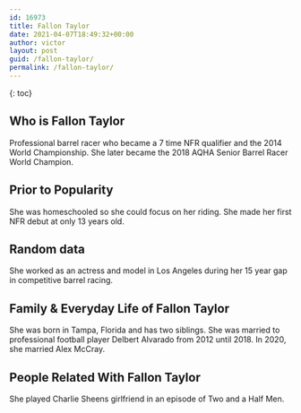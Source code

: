 ```yaml
---
id: 16973
title: Fallon Taylor
date: 2021-04-07T18:49:32+00:00
author: victor
layout: post
guid: /fallon-taylor/
permalink: /fallon-taylor/
---
```



{: toc}


## Who is Fallon Taylor



Professional barrel racer who became a 7 time NFR qualifier and the 2014 World Championship. She later became the 2018 AQHA Senior Barrel Racer World Champion.

                
                
                
## Prior to Popularity



She was homeschooled so she could focus on her riding. She made her first NFR debut at only 13 years old.

                
                
                
## Random data



She worked as an actress and model in Los Angeles during her 15 year gap in competitive barrel racing.

                
                
                
## Family & Everyday Life of Fallon Taylor



She was born in Tampa, Florida and has two siblings. She was married to professional football player Delbert Alvarado from 2012 until 2018. In 2020, she married Alex McCray. 

                
                
                
## People Related With Fallon Taylor



She played Charlie Sheens girlfriend in an episode of Two and a Half Men.

                
              
            
          
          
          